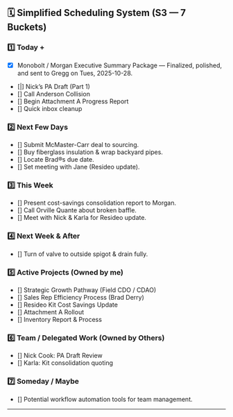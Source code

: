 ## 🗓️ Simplified Scheduling System (S3 — 7 Buckets)

### 1️⃣ Today +
- [x] Monobolt / Morgan Executive Summary Package — Finalized, polished, and sent to Gregg on Tues, 2025-10-28.
- [|] Nick’s PA Draft (Part 1)
- [] Call Anderson Collision
- [] Begin Attachment A Progress Report
- [] Quick inbox cleanup

### 2️⃣ Next Few Days
- [] Submit McMaster-Carr deal to sourcing.
- [] Buy fiberglass insulation & wrap backyard pipes.
- [] Locate Brad®s due date.
- [] Set meeting with Jane (Resideo update).

### 3️⃣ This Week
- [] Present cost-savings consolidation report to Morgan.
- [] Call Orville Quante about broken baffle.
- [] Meet with Nick & Karla for Resideo update.

### 4️⃣ Next Week & After
- [] Turn of valve to outside spigot & drain fully.

### 5️⃣ Active Projects (Owned by me)
- [] Strategic Growth Pathway (Field CDO / CDAO)
- [] Sales Rep Efficiency Process (Brad Derry)
- [] Resideo Kit Cost Savings Update
- [] Attachment A Rollout
- [] Inventory Report & Process

### 6️⃣ Team / Delegated Work (Owned by Others)
- [] Nick Cook: PA Draft Review
- [] Karla: Kit consolidation quoting

### 7️⃣ Someday / Maybe
- [] Potential workflow automation tools for team management.

---

